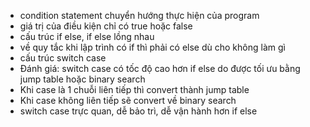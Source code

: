 - condition statement chuyển hướng thực hiện của program
- giá trị của điều kiện chỉ có true hoặc false
- cấu trúc if else, if else lồng nhau
- về quy tắc khi lập trình có if thì phải có else dù cho không làm gì
- cấu trúc switch case
- Đánh giá: switch case có tốc độ cao hơn if else do được tối ưu bằng jump table hoặc binary search
- Khi case là 1 chuỗi liên tiếp thì convert thành jump table
- Khi case không liên tiếp sẽ convert về binary search
- switch case trực quan, dễ bảo trì, dễ vận hành hơn if else
